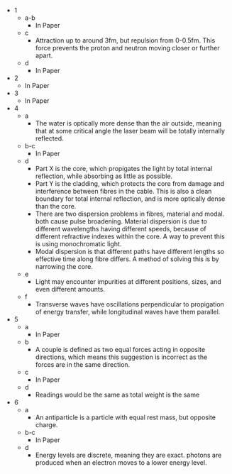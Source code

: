 - 1
	- a-b
		- In Paper
	- c
		- Attraction up to around 3fm, but repulsion from 0-0.5fm. This force prevents the proton and neutron moving closer or further apart.
	- d
		- In Paper
- 2
	- In Paper
- 3
	- In Paper
- 4
	- a
		- The water is optically more dense than the air outside, meaning that at some critical angle the laser beam will be totally internally reflected.
	- b-c
		- In Paper
	- d
		- Part X is the core, which propigates the light by total internal reflection, while absorbing as little as possible.
		- Part Y is the cladding, which protects the core from damage and interference between fibres in the cable. This is also a clean boundary for total internal reflection, and is more optically dense than the core.
		- There are two dispersion problems in fibres, material and modal. both cause pulse broadening. Material dispersion is due to different wavelengths having different speeds, because of different refractive indexes within the core. A way to prevent this is using monochromatic light.
		- Modal dispersion is that different paths have different lengths so effective time along fibre differs. A method of solving this is by narrowing the core.
	- e
		- Light may encounter impurities at different positions, sizes, and even different amounts.
	- f
		- Transverse waves have oscillations perpendicular to propigation of energy transfer, while longitudinal waves have them parallel.
- 5
	- a
		- In Paper
	- b
		- A couple is defined as two equal forces acting in opposite directions, which means this suggestion is incorrect as the forces are in the same direction.
	- c
		- In Paper
	- d
		- Readings would be the same as total weight is the same
- 6
	- a
		- An antiparticle is a particle with equal rest mass, but opposite charge.
	- b-c
		- In Paper
	- d
		- Energy levels are discrete, meaning they are exact. photons are produced when an electron moves to a lower energy level.